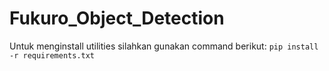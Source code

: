 # Fukuro_Object_Detection
Untuk menginstall utilities silahkan gunakan command berikut: `pip install -r requirements.txt`

